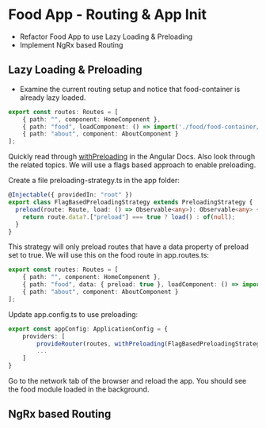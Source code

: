 # Food App - Routing & App Init

- Refactor Food App to use  Lazy Loading & Preloading
- Implement NgRx based Routing

## Lazy Loading & Preloading

- Examine the current routing setup and notice that food-container is already lazy loaded. 

```typescript
export const routes: Routes = [
    { path: "", component: HomeComponent },
    { path: "food", loadComponent: () => import('./food/food-container/food-container.component').then(m => m.FoodContainerComponent) },
    { path: "about", component: AboutComponent }
];
```

Quickly read through [withPreloading](https://angular.io/api/router/withPreloading) in the Angular Docs. Also look through the related topics. We will use a flags based approach to enable preloading.

Create a file preloading-strategy.ts in the app folder:

```typescript
@Injectable({ providedIn: "root" })
export class FlagBasedPreloadingStrategy extends PreloadingStrategy {
  preload(route: Route, load: () => Observable<any>): Observable<any> {
    return route.data?.["preload"] === true ? load() : of(null);
  }
}
```

This strategy will only preload routes that have a data property of preload set to true. We will use this on the food route in app.routes.ts:

```typescript
export const routes: Routes = [
    { path: "", component: HomeComponent },
    { path: "food", data: { preload: true }, loadComponent: () => import('./food/food-container/food-container.component').then(m => m.FoodContainerComponent) },
    { path: "about", component: AboutComponent }
];
```

Update app.config.ts to use preloading:

```typescript
export const appConfig: ApplicationConfig = {
    providers: [
        provideRouter(routes, withPreloading(FlagBasedPreloadingStrategy)),
        ...
    ]
}
```    

Go to the network tab of the browser and reload the app. You should see the food module loaded in the background.

## NgRx based Routing


